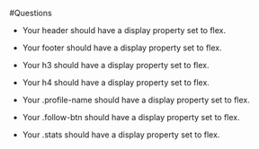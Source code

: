 #Questions

- Your header should have a display property set to flex.

- Your footer should have a display property set to flex.

- Your h3 should have a display property set to flex.

- Your h4 should have a display property set to flex.

- Your .profile-name should have a display property set to flex.

- Your .follow-btn should have a display property set to flex.

- Your .stats should have a display property set to flex.